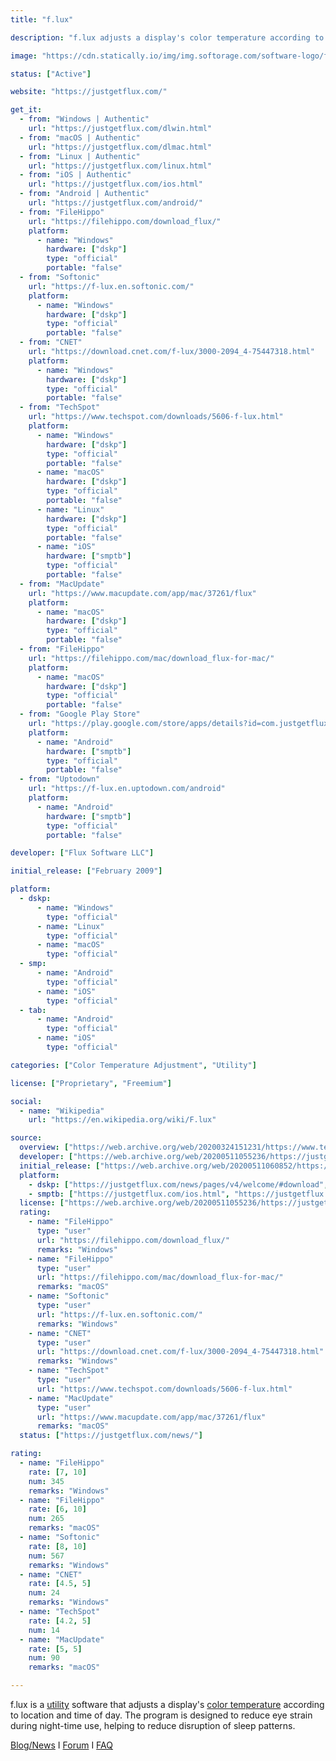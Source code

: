 ```yaml
---
title: "f.lux"

description: "f.lux adjusts a display's color temperature according to location and time of day"

image: "https://cdn.statically.io/img/img.softorage.com/software-logo/f.lux.png?h=64"

status: ["Active"]

website: "https://justgetflux.com/"

get_it:
  - from: "Windows | Authentic"
    url: "https://justgetflux.com/dlwin.html"
  - from: "macOS | Authentic"
    url: "https://justgetflux.com/dlmac.html"
  - from: "Linux | Authentic"
    url: "https://justgetflux.com/linux.html"
  - from: "iOS | Authentic"
    url: "https://justgetflux.com/ios.html"
  - from: "Android | Authentic"
    url: "https://justgetflux.com/android/"
  - from: "FileHippo"
    url: "https://filehippo.com/download_flux/"
    platform:
      - name: "Windows"
        hardware: ["dskp"]
        type: "official"
        portable: "false"
  - from: "Softonic"
    url: "https://f-lux.en.softonic.com/"
    platform:
      - name: "Windows"
        hardware: ["dskp"]
        type: "official"
        portable: "false"
  - from: "CNET"
    url: "https://download.cnet.com/f-lux/3000-2094_4-75447318.html"
    platform:
      - name: "Windows"
        hardware: ["dskp"]
        type: "official"
        portable: "false"
  - from: "TechSpot"
    url: "https://www.techspot.com/downloads/5606-f-lux.html"
    platform:
      - name: "Windows"
        hardware: ["dskp"]
        type: "official"
        portable: "false"
      - name: "macOS"
        hardware: ["dskp"]
        type: "official"
        portable: "false"
      - name: "Linux"
        hardware: ["dskp"]
        type: "official"
        portable: "false"
      - name: "iOS"
        hardware: ["smptb"]
        type: "official"
        portable: "false"
  - from: "MacUpdate"
    url: "https://www.macupdate.com/app/mac/37261/flux"
    platform:
      - name: "macOS"
        hardware: ["dskp"]
        type: "official"
        portable: "false"
  - from: "FileHippo"
    url: "https://filehippo.com/mac/download_flux-for-mac/"
    platform:
      - name: "macOS"
        hardware: ["dskp"]
        type: "official"
        portable: "false"
  - from: "Google Play Store"
    url: "https://play.google.com/store/apps/details?id=com.justgetflux.flux"
    platform:
      - name: "Android"
        hardware: ["smptb"]
        type: "official"
        portable: "false"
  - from: "Uptodown"
    url: "https://f-lux.en.uptodown.com/android"
    platform:
      - name: "Android"
        hardware: ["smptb"]
        type: "official"
        portable: "false"

developer: ["Flux Software LLC"]

initial_release: ["February 2009"]

platform:
  - dskp:
      - name: "Windows"
        type: "official"
      - name: "Linux"
        type: "official"
      - name: "macOS"
        type: "official"
  - smp:
      - name: "Android"
        type: "official"
      - name: "iOS"
        type: "official"
  - tab:
      - name: "Android"
        type: "official"
      - name: "iOS"
        type: "official"

categories: ["Color Temperature Adjustment", "Utility"]

license: ["Proprietary", "Freemium"]

social:
  - name: "Wikipedia"
    url: "https://en.wikipedia.org/wiki/F.lux"

source:
  overview: ["https://web.archive.org/web/20200324151231/https://www.techjunkie.com/f-lux-review/", "https://web.archive.org/web/20170901151211/http://www.pcworld.com/article/2056895/review-f-lux-makes-your-computer-usable-at-night.html"]
  developer: ["https://web.archive.org/web/20200511055236/https://justgetflux.com/eula/"]
  initial_release: ["https://web.archive.org/web/20200511060852/https://www.washingtonpost.com/national/free-app-adjusts-color-on-monitors-to-prevent-disruption-of-sleep-cycle/2011/02/14/AB9EAqQ_story.html"]
  platform:
    - dskp: ["https://justgetflux.com/news/pages/v4/welcome/#download", "https://justgetflux.com/linux.html", "https://justgetflux.com/news/pages/macquickstart/#download"]
    - smptb: ["https://justgetflux.com/ios.html", "https://justgetflux.com/android/"]
  license: ["https://web.archive.org/web/20200511055236/https://justgetflux.com/eula/"]
  rating:
    - name: "FileHippo"
      type: "user"
      url: "https://filehippo.com/download_flux/"
      remarks: "Windows"
    - name: "FileHippo"
      type: "user"
      url: "https://filehippo.com/mac/download_flux-for-mac/"
      remarks: "macOS"
    - name: "Softonic"
      type: "user"
      url: "https://f-lux.en.softonic.com/"
      remarks: "Windows"
    - name: "CNET"
      type: "user"
      url: "https://download.cnet.com/f-lux/3000-2094_4-75447318.html"
      remarks: "Windows"
    - name: "TechSpot"
      type: "user"
      url: "https://www.techspot.com/downloads/5606-f-lux.html"
    - name: "MacUpdate"
      type: "user"
      url: "https://www.macupdate.com/app/mac/37261/flux"
      remarks: "macOS"
  status: ["https://justgetflux.com/news/"]

rating:
  - name: "FileHippo"
    rate: [7, 10]
    num: 345
    remarks: "Windows"
  - name: "FileHippo"
    rate: [6, 10]
    num: 265
    remarks: "macOS"
  - name: "Softonic"
    rate: [8, 10]
    num: 567
    remarks: "Windows"
  - name: "CNET"
    rate: [4.5, 5]
    num: 24
    remarks: "Windows"
  - name: "TechSpot"
    rate: [4.2, 5]
    num: 14
  - name: "MacUpdate"
    rate: [5, 5]
    num: 90
    remarks: "macOS"

---
```

  f.lux is a [utility](/categories/utility/) software that adjusts a display's [color temperature](/categories/color-temperature-adjustment/) according to location and time of day. The program is designed to reduce eye strain during night-time use, helping to reduce disruption of sleep patterns.
  
  [Blog/News](https://justgetflux.com/news/) I [Forum](https://forum.justgetflux.com/) I [FAQ](https://justgetflux.com/faq.html)
